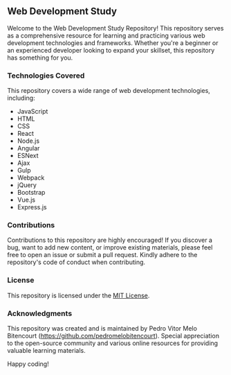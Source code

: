 ## Web Development Study

Welcome to the Web Development Study Repository! This repository serves as a comprehensive resource for learning and practicing various web development technologies and frameworks. Whether you're a beginner or an experienced developer looking to expand your skillset, this repository has something for you.

### Technologies Covered

This repository covers a wide range of web development technologies, including:

- JavaScript
- HTML
- CSS
- React
- Node.js
- Angular
- ESNext
- Ajax
- Gulp
- Webpack
- jQuery
- Bootstrap
- Vue.js
- Express.js

### Contributions

Contributions to this repository are highly encouraged! If you discover a bug, want to add new content, or improve existing materials, please feel free to open an issue or submit a pull request. Kindly adhere to the repository's code of conduct when contributing.

### License

This repository is licensed under the [MIT License](LICENSE).

### Acknowledgments

This repository was created and is maintained by Pedro Vitor Melo Bitencourt (https://github.com/pedromelobitencourt). Special appreciation to the open-source community and various online resources for providing valuable learning materials.

Happy coding!

